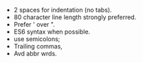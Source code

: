 * 2 spaces for indentation (no tabs).
* 80 character line length strongly preferred.
* Prefer &#39; over &#34;.
* ES6 syntax when possible.
* use semicolons;
* Trailing commas,
* Avd abbr wrds.
